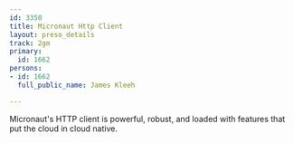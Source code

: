 ```yaml
---
id: 3350
title: Micronaut Http Client
layout: preso_details
track: 2gm
primary:
  id: 1662
persons:
- id: 1662
  full_public_name: James Kleeh

---
```

Micronaut's HTTP client is powerful, robust, and loaded with features that put the cloud in cloud native.